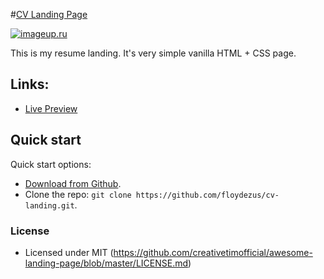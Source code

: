 #[CV Landing Page](https://floydezus.github.io/cv-landing)

[![imageup.ru](https://imageup.ru/img211/4086525/cv-example.jpg)](https://imageup.ru/img211/4086525/cv-example.jpg.html)

This is my resume landing. It's very simple vanilla HTML + CSS page.  

## Links:

+ [Live Preview](https://floydezus.github.io/cv-landing)

## Quick start

Quick start options:

- [Download from Github](https://github.com/floydezus/cv-landing.git).
- Clone the repo: `git clone https://github.com/floydezus/cv-landing.git`.


### License

- Licensed under MIT (https://github.com/creativetimofficial/awesome-landing-page/blob/master/LICENSE.md)

